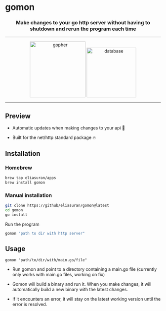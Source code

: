 # gomon

<h3 align="center">Make changes to your go http server without having to shutdown and rerun the program each time</h3>

---

<div align="center">

  <img height="180" src="https://github.com/eliasuran/gomon/assets/118540201/d1c78de7-1835-4106-af8f-0a053055a048" alt="gopher" />

  <img height="160" src="https://github.com/eliasuran/gomon/assets/118540201/6b8b7188-e60d-44ff-b6c7-a9a6fe987c69" alt="database" />
  
</div>

---

## Preview

* Automatic updates when making changes to your api 🚀

* Built for the net/http standard package 🔥



## Installation

### Homebrew 

```sh
brew tap eliasuran/apps
brew install gomon
```

### Manual installation

```sh
git clone https://github/eliasuran/gomon@latest
cd gomon
go install
```

Run the program

```sh
gomon "path to dir with http server"
```

## Usage

```shell
gomon "path/to/dir/with/main.go/file"
```


* Run gomon and point to a directory containing a main.go file (currently only works with main.go files, working on fix)

* Gomon will build a binary and run it. When you make changes, it will automatically build a new binary with the latest changes.

* If it encounters an error, it will stay on the latest working version until the error is resolved.
